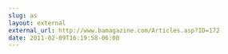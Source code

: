 ```yaml
---
slug: as
layout: external
external_url: http://www.bamagazine.com/Articles.asp?ID=172
date: 2011-02-09T16:19:58-06:00
---
```


